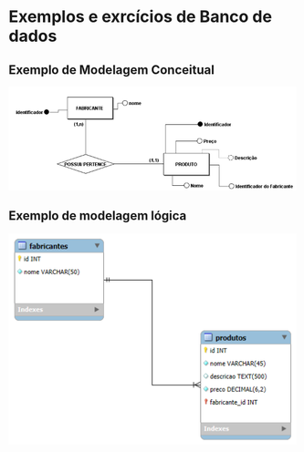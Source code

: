 # Exemplos e exrcícios de Banco de dados 

## Exemplo de Modelagem Conceitual  

![Entidades, atributos e relacionamento](modelagem-conceitual/modelo-conceitual.png)

## Exemplo de modelagem lógica

![](modelagem-logica/modelagem-logica.png)